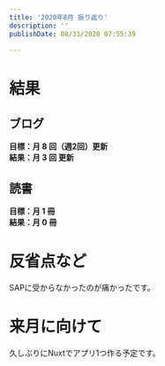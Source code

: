 ```yaml
---
title: '2020年8月 振り返り'
description: ''
publishDate: 08/31/2020 07:55:39

---
```

<h1>結果</h1>

<h2>ブログ</h2>

<p><strong>目標：月 8 回（週2回）更新</strong><br />
<strong>結果：月 3 回 更新</strong></p>

<h2>読書</h2>

<p><strong>目標：月 1 冊</strong><br />
<strong>結果：月 0 冊</strong></p>

<h1>反省点など</h1>

<p>SAPに受からなかったのが痛かったです。</p>

<h1>来月に向けて</h1>

<p>久しぶりにNuxtでアプリ1つ作る予定です。</p>

